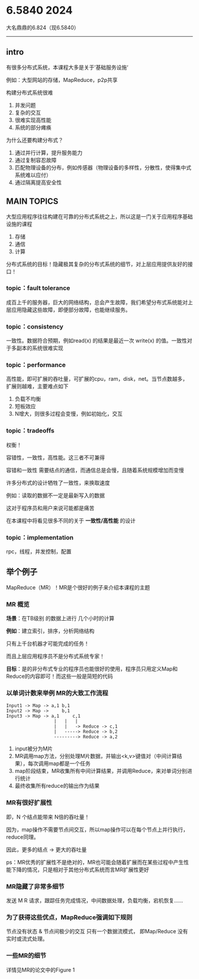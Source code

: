 # 6.5840  2024

大名鼎鼎的6.824（现6.5840）

---

## intro

有很多分布式系统，本课程大多是关于’基础服务设施‘

例如：大型网站的存储，MapReduce，p2p共享

构建分布式系统很难

1. 并发问题
2. 复杂的交互
3. 很难实现高性能
4. 系统的部分瘫痪

为什么还要构建分布式？

1. 通过并行计算，提升服务能力
2. 通过复制容忍故障
3. 匹配物理设备的分布，例如传感器（物理设备的多样性，分散性，使得集中式系统难以应付）
4. 通过隔离提高安全性

## MAIN TOPICS

大型应用程序往往构建在可靠的分布式系统之上，所以这是一门关于应用程序基础设施的课程

1. 存储
2. 通信
3. 计算

分布式系统的目标！隐藏极其复杂的分布式系统的细节，对上层应用提供友好的接口！

### topic：fault tolerance

成百上千的服务器，巨大的网络结构，总会产生故障，我们希望分布式系统能对上层应用隐藏这些故障，即便部分故障，也能继续服务。

### topic：consistency

一致性。数据符合预期，例如read(x) 的结果是最近一次 write(x) 的值。一致性对于多副本的系统很难实现

### topic：performance

高性能，即可扩展的吞吐量，可扩展的cpu，ram，disk，net。当节点数越多，扩展则越难，主要难点如下

1. 负载不均衡
2. 短板效应
3. N增大，则很多过程会变慢，例如初始化，交互

### topic：tradeoffs

权衡！

容错性，一致性，高性能。这三者不可兼得

容错和一致性 需要结点的通信，而通信总是会慢，且随着系统规模增加而变慢

许多分布式的设计牺牲了一致性，来换取速度

例如：读取的数据不一定是最新写入的数据

这对于程序员和用户来说可能都是痛苦

在本课程中将看见很多不同的关于 **一致性/高性能** 的设计

### topic：implementation

rpc，线程，并发控制，配置

## 举个例子

MapReduce（MR）！MR是个很好的例子来介绍本课程的主题

### MR 概览

**场景**：在TB级别 的数据上进行 几个小时的计算

**例如**：建立索引，排序，分析网络结构

只有上千台机器才可能完成的任务！

而且上层应用程序员不是分布式系统专家！

**目标**：是的非分布式专业的程序员也能很好的使用，程序员只用定义Map和Reduce的内容即可！而这些一般是简短的代码

### 以单词计数来举例 MR的大致工作流程

```
Input1 -> Map -> a,1 b,1
Input2 -> Map ->     b,1
Input3 -> Map -> a,1     c,1
                  |   |   |
                  |   |   -> Reduce -> c,1
                  |   -----> Reduce -> b,2
                  ---------> Reduce -> a,2
```

1. input被分为M片
2. MR调用map方法，分别处理M片数据，并输出<k,v>键值对（中间计算结果），每次调用map都是一个任务
3. map阶段结束，MR收集所有中间计算结果，并调用Reduce，来对单词分别进行统计
4. 最终收集所有reduce的输出作为结果

### MR有很好扩展性

即，N 个结点能带来 N倍的吞吐量！

因为，map操作不需要节点间交互，所以map操作可以在每个节点上并行执行，reduce同理。

因此，更多的结点 -> 更大的吞吐量

ps：MR优秀的扩展性不是绝对的，MR也可能会随着扩展而在某些过程中产生性能下降的情况，只是相对于其他分布式系统而言MR扩展性更好

### MR隐藏了非常多细节

发送 M R 请求，跟踪任务完成情况，中间数据处理，负载均衡，宕机恢复……

### 为了获得这些优点，MapReduce强调如下规则

节点没有状态 & 节点间极少的交互
只有一个数据流模式， 即Map/Reduce
没有实时或流式处理。

### 一些MR的细节

详情见MR的论文中的Figure 1
